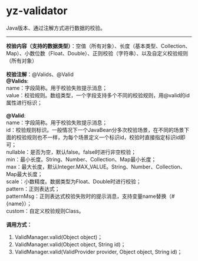 # yz-validator
Java版本、通过注解方式进行数据的校验。<br><hr>
<b>校验内容（支持的数据类型）</b>：空值（所有对象）、长度（基本类型、Collection、Map）、小数位数（Float、Double）、正则校验（字符串）、以及自定义校验规则（所有对象）<br><br>
<b>校验注解</b>：@Valids、@Valid<br>
<b>@Valids</b>:<br>
name：字段简称。用于校验失败提示消息；<br>
value：校验规则。数组类型，一个字段支持多个不同的校验规则，用@valid的id属性进行标识；<br><br>
<b>@Valid</b>:<br>
name：字段简称。用于校验失败提示消息；<br>
id：校验规则标识。一般情况下一个JavaBean分多次校验场景，在不同的场景下面的校验规则也不一样，为每个场景定义一个标识id，校验时直接指定标识id即可；<br>
nullable：是否为空，默认false。false时进行非空校验；<br>
min：最小长度。String、Number、Collection、Map最小长度；<br>
max：最大长度，默认Integer.MAX_VALUE。String、Number、Collection、Map最大长度；<br>
scale：小数精度。数据类型为Float、Double时进行校验；<br>
pattern：正则表达式；<br>
patternMsg：正则表达式校验失败时的提示消息，支持变量name替换（#{name}）；<br>
custom：自定义校验规则Class。<br><br>
<b>调用方式：</b><br>
1. ValidManager.valid(Object object)；
2. ValidManager.valid(Object object, String id)；
3. ValidManager.valid(ValidProvider provider, Object object, String id)；
